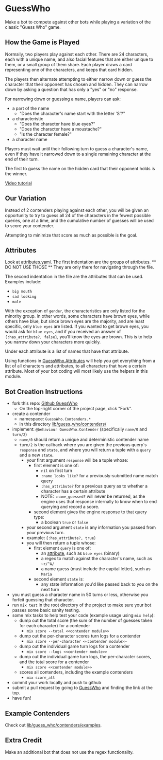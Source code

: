 # GuessWho

Make a bot to compete against other bots while playing a variation of the classic "Guess Who"
game.

## How the Game is Played

Normally, two players play against each other.  There are 24 characters, each with a unique
name, and also facial features that are either unique to them, or a small group of them share.
Each player draws a card representing one of the characters, and keeps that card hidden.

The players then alternate attempting to either narrow down or guess the character that their
opponent has chosen and hidden.  They can narrow down by asking a question that has only a 
"yes" or "no" response.

For narrowing down or guessing a name, players can ask:

- a part of the name
  - "Does the character's name start with the letter 'S'?"
- a characteristic
  - "Does the character have blue eyes?"
  - "Does the character have a moustache?"
  - "Is the character female?"
- a character name

Players must wait until their following turn to guess a character's name, even if they have it
narrowed down to a single remaining character at the end of their turn.

The first to guess the name on the hidden card that their opponent holds is the winner.

[Video tutorial](https://www.youtube.com/watch?v=a76UPzU2VXM)

## Our Variation

Instead of 2 contenders playing against each other, you will be given an opportunity to try
to guess all 24 of the characters in the fewest possible queries, one at a time, and the
cumulative number of guesses will be used to score your contender.

Attempting to minimize that score as much as possible is the goal.

## Attributes

Look at [attributes.yaml](lib/guess_who/attributes.yaml).  The first indentation are
the groups of attributes.  ** DO NOT USE THOSE **  They are only there for navigating
through the file.

The second indentation in the file are the attributes that can be used.  Examples include:
- `big mouth`
- `sad looking`
- `male`

With the exception of `gender`, the characteristics are only listed for the minority group.
In other words, some characters have brown eyes, while others have blue, but since brown
eyes are the majority, and are least specific, only `blue eyes` are listed.  If you wanted
to get brown eyes, you would ask for `blue eyes`, and if you received an answer of
`{:has_attribute?, false}`, you'll know the eyes are brown.  This is to help you narrow
down your characters more quickly.

Under each attribute is a list of names that have that attribute.

Using functions in [GuessWho.Attributes](lib/guess_who/attributes.ex) will help you get
everything from a list of all characters and attributes, to all characters that have a
certain attribute.  Most of your bot coding will most likely use the helpers in this module.

## Bot Creation Instructions

- fork this repo: [Github GuessWho](https://github.com/alanvoss/connect_four)
  - On the top-right corner of the project page, click "Fork".
- create a contender
  - namespace: `GuessWho.Contenders.*`
  - in this directory [lib/guess_who/contenders/](lib/guess_who/contenders/)
- implement: `@behaviour GuessWho.Contender` (specifically `name/0` and `turn/2`)
  - `name/0` should return a unique and deterministic contender name
  - `turn/2` is the callback where you are given the previous query's `response` and `state`,
    and where you will return a tuple with a `query` and a new `state`.
    - your first argument `response` will be a tuple whose:
      - first element is one of:
        - `nil` on first turn 
        - `:name_looks_like?` for a previously-submitted name match query
        - `:has_attribute?` for a previous query as to whether a character has a certain attribute
        - NOTE: `:name_guessed?` will never be returned, as the engine uses that response
          internally to know when to end querying and record a score.
      - second element gives the engine response to that query type:
        - a boolean `true` or `false`
    - your second argument `state` is any information you passed from your previous turn.
    - example: `{:has_attribute?, true}`
    - you will then return a tuple whose:
      - first element `query` is one of:
        - an [attribute](lib/guess_who/attributes.yaml), such as `blue eyes` (binary)
        - a regex to match against the character's name, such as `~r/^A/`
        - a name guess (must include the capital letter), such as `Maria`
      - second element `state` is:
        - any state information you'd like passed back to you on the next turn
- you must guess a character name in 50 turns or less, otherwise you forfeit guessing that
  character.
- run `mix test` in the root directory of the project to make sure your bot passes some
  basic sanity testing.
- some mix tasks to help test your code (example usage using `mix help`):
  - dump out the total score (the sum of the number of guesses taken for each character) for a contender
    - `mix score --total <<contender module>>`
  - dump out the per-character scores turn logs for a contender
    - `mix score --per-character <<contender module>>`
  - dump out the individual game turn logs for a contender
    - `mix score --logs <<contender module>>`
  - dump out the individual game turn logs, the per-character scores, and the total score
    for a contender
    - `mix score <<contender module>>`
  - scores all contenders, including the example contenders
    - `mix score_all`
- commit your work locally and push to github
- submit a pull request by going to [GuessWho](https://github.com/alanvoss/guess_who) and
  finding the link at the top.
- have fun!

## Example Contenders

Check out [lib/guess_who/contenders/examples](lib/guess_who/contenders/examples/). 

## Extra Credit

Make an additional bot that does not use the regex functionality.
